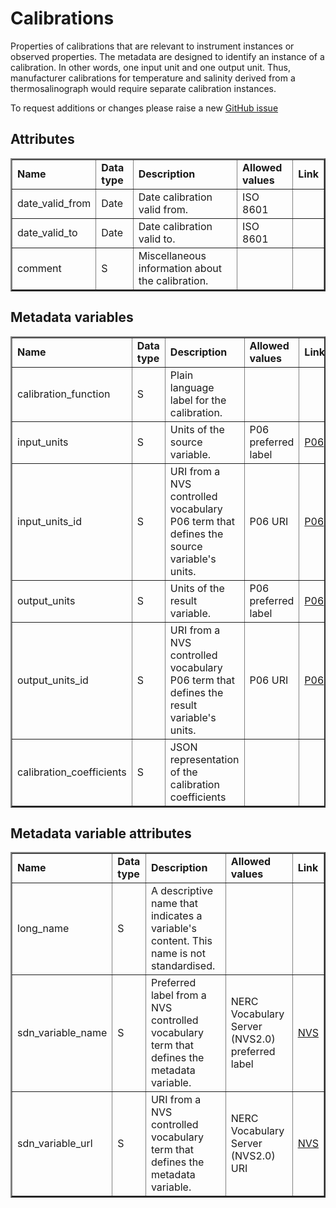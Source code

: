 # Calibrations

Properties of calibrations that are relevant to instrument instances or observed properties. The metadata are designed to identify an instance of a calibration. In other words, one input unit and one output unit. Thus, manufacturer calibrations for temperature and salinity derived from a thermosalinograph would require separate calibration instances.

To request additions or changes please raise a new [GitHub issue](https://github.com/I-Ocean/common-metadata/issues/new)

Attributes
----------
<table border="2" cellpadding="5"> 
<tr><td><strong>Name</strong></td><td><strong>Data type</strong></td><td><strong>Description</strong></td><td><strong>Allowed values</strong></td><td><strong>Link</strong></td></tr> 
<tr><td>date_valid_from</td><td>Date</td><td>Date calibration valid from.</td><td>ISO 8601</td><td>&nbsp;</td></tr> 
<tr><td>date_valid_to</td><td>Date</td><td>Date calibration valid to.</td><td>ISO 8601</td><td>&nbsp;</td></tr> 
<tr><td>comment</td><td>S</td><td>Miscellaneous information about the calibration.</td><td>&nbsp;</td><td>&nbsp;</td></tr> 
</table> 

Metadata variables
------------------
<table border="2" cellpadding="5"> 
<tr><td><strong>Name</strong></td><td><strong>Data type</strong></td><td><strong>Description</strong></td><td><strong>Allowed values</strong></td><td><strong>Link</strong></td></tr> 
<tr><td>calibration_function</td><td>S</td><td>Plain language label for the calibration.</td><td></td><td></td></tr> 
<tr><td>input_units</td><td>S</td><td>Units of the source variable.</td><td>P06 preferred label</td><td><a href='http://vocab.nerc.ac.uk/collection/P06/current/'>P06</a></td></tr> 
<tr><td>input_units_id</td><td>S</td><td>URI from a NVS controlled vocabulary P06 term that defines the source variable's units.</td><td>P06 URI</td><td><a href='http://vocab.nerc.ac.uk/collection/P06/current/'>P06</a></td></tr> 
<tr><td>output_units</td><td>S</td><td>Units of the result variable.</td><td>P06 preferred label</td><td><a href='http://vocab.nerc.ac.uk/collection/P06/current/'>P06</a></td></tr> 
<tr><td>output_units_id</td><td>S</td><td>URI from a NVS controlled vocabulary P06 term that defines the result variable's units.</td><td>P06 URI</td><td><a href='http://vocab.nerc.ac.uk/collection/P06/current/'>P06</a></td></tr> 
<tr><td>calibration_coefficients</td><td>S</td><td>JSON representation of the calibration coefficients</td><td></td><td></td></tr> 
</table> 

Metadata variable attributes
----------------------------
<table border="2" cellpadding="5"> 
<tr><td><strong>Name</strong></td><td><strong>Data type</strong></td><td><strong>Description</strong></td><td><strong>Allowed values</strong></td><td><strong>Link</strong></td></tr> 
<tr><td>long_name</td><td>S</td><td>A descriptive name that indicates a variable's content. This name is not standardised.</td><td>&nbsp;</td><td>&nbsp;</td></tr> 
<tr><td>sdn_variable_name</td><td>S</td><td>Preferred label from a NVS controlled vocabulary term that defines the metadata variable.</td><td>NERC Vocabulary Server (NVS2.0) preferred label</td><td> <a href='http://vocab.nerc.ac.uk/'>NVS</a></td></tr> 
<tr><td>sdn_variable_url</td><td>S</td><td>URI from a NVS controlled vocabulary term that defines the metadata variable.</td><td>NERC Vocabulary Server (NVS2.0) URI</td><td> <a href='http://vocab.nerc.ac.uk/'>NVS</a></td></tr> 
</table> 
